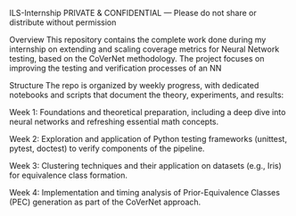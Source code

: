ILS-Internship
PRIVATE & CONFIDENTIAL — Please do not share or distribute without permission

Overview
This repository contains the complete work done during my internship on extending and scaling coverage metrics for Neural Network testing, based on the CoVerNet methodology. The project focuses on improving the testing and verification processes of an NN

Structure
The repo is organized by weekly progress, with dedicated notebooks and scripts that document the theory, experiments, and results:

Week 1: Foundations and theoretical preparation, including a deep dive into neural networks and refreshing essential math concepts.

Week 2: Exploration and application of Python testing frameworks (unittest, pytest, doctest) to verify components of the pipeline.

Week 3: Clustering techniques and their application on datasets (e.g., Iris) for equivalence class formation.

Week 4: Implementation and timing analysis of Prior-Equivalence Classes (PEC) generation as part of the CoVerNet approach.
